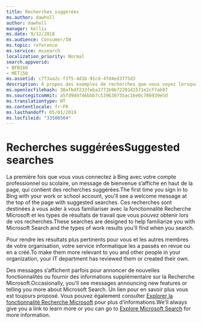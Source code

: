 ```yaml
---
title: Recherches suggérées
ms.author: dawholl
author: dawholl
manager: kellis
ms.date: 9/12/2018
ms.audience: Consumer/IW
ms.topic: reference
ms.service: mssearch
localization_priority: Normal
search.appverid:
- BFB160
- MET150
ms.assetid: c7f3aa2c-f3f5-4d1b-91cd-4fd4ed3775d3
description: À propos des exemples de recherches que vous voyez lorsque vous utilisez la fonctionnalité Recherche Microsoft
ms.openlocfilehash: 38afbdf233feba1772b9b72291d1571e2cf7ab97
ms.sourcegitcommit: a5fd9d4f46bbb7c539630735ac16e0c786939e5d
ms.translationtype: HT
ms.contentlocale: fr-FR
ms.lasthandoff: 05/01/2019
ms.locfileid: "33508504"
---
```

# <a name="suggested-searches"></a><span data-ttu-id="0c72d-103">Recherches suggérées</span><span class="sxs-lookup"><span data-stu-id="0c72d-103">Suggested searches</span></span>

<span data-ttu-id="0c72d-104">La première fois que vous vous connectez à Bing avec votre compte professionnel ou scolaire, un message de bienvenue s’affiche en haut de la page, qui contient des recherches suggérées.</span><span class="sxs-lookup"><span data-stu-id="0c72d-104">The first time you sign in to Bing with your work or school account, you'll see a welcome message at the top of the page with suggested searches.</span></span> <span data-ttu-id="0c72d-105">Ces recherches sont destinées à vous aider à vous familiariser avec la fonctionnalité Recherche Microsoft et les types de résultats de travail que vous pouvez obtenir lors de vos recherches.</span><span class="sxs-lookup"><span data-stu-id="0c72d-105">These searches are designed to help familiarize you with Microsoft Search and the types of work results you'll find when you search.</span></span>
  
<span data-ttu-id="0c72d-106">Pour rendre les résultats plus pertinents pour vous et les autres membres de votre organisation, votre service informatique les a passés en revue ou en a créé.</span><span class="sxs-lookup"><span data-stu-id="0c72d-106">To make them more relevant to you and other people in your organization, your IT department has reviewed them or created their own.</span></span>
  
<span data-ttu-id="0c72d-107">Des messages s’affichent parfois pour annoncer de nouvelles fonctionnalités ou fournir des informations supplémentaire sur la Recherche Microsoft.</span><span class="sxs-lookup"><span data-stu-id="0c72d-107">Occasionally, you'll see messages announcing new features or telling you more about Microsoft Search.</span></span> <span data-ttu-id="0c72d-108">Un lien pour en savoir plus vous est toujours proposé. Vous pouvez également consulter [Explorer la fonctionnalité Recherche Microsoft](https://www.bing.com/business/explore) pour plus d’informations.</span><span class="sxs-lookup"><span data-stu-id="0c72d-108">We'll always give you a link to learn more or you can go to [Explore Microsoft Search](https://www.bing.com/business/explore) for more information.</span></span> 

  

